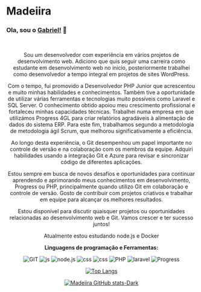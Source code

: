 # Madeiira
### Ola, sou o [Gabriel!](https://github.com/Madeiira) 👋
<center>

<br />

Sou um desenvolvedor com experiência em vários projetos de desenvolvimento web. Adiciono que quis seguir uma carreira como estudante em desenvolvimento web no inicio, posteriormente trabalhei como desenvolvedor a tempo integral em projetos de sites WordPress. 

Com o tempo, fui promovido a Desenvolvedor PHP Junior que acrescentou e muito minhas habilidades e conhecimentos. 
Também tive a oportunidade de utilizar várias ferramentas e tecnologias muito possíveis como Laravel e SQL Server. 
O conhecimento obtido apoiou meu crescimento profissional e fortaleceu minhas capacidades técnicas. 
Trabalhei numa empresa em que utilizámos Progress 4GL para criar relatórios agradáveis à alimentação de dados do sistema ERP. Para este fim, trabalhamos segundo a metodologia de metodologia ágil Scrum, que melhorou significativamente a eficiência.

Ao longo desta experiência, o Git desempenhou um papel importante no controle de versão e na colaboração com os membros da equipe. Adquiri habilidades usando a integração Git e Azure para revisar e sincronizar código de diferentes aplicações. 

Estou sempre em busca de novos desafios e oportunidades para continuar aprendendo e aprimorando meus conhecimentos em desenvolvimento, Progress ou PHP, principalmente quando utilizo Git em colaboração e controle de versão. Gosto de contribuir com projetos criativos e trabalhar em equipe para alcançar os melhores resultados.

Estou disponível para discutir quaisquer projetos ou oportunidades relacionadas ao desenvolvimento web e Git. Vamos crescer e ter sucesso juntos!

Atualmente estou estudando node.js e Docker

**Linguagens de programação ​​e Ferramentas:**  

![GIT](https://img.shields.io/badge/git%20-%2320232a.svg?&style=flat-square&logo=git)
![js](https://img.shields.io/badge/Javascript%20-%2320232a.svg?&style=flat-square&logo=javascript&logoColor=%2yellow)
![node.js](img.shields.io/badge/nodejs%20-%2320232a.svg?&style=flat-square&logo=nodejs&logoColor=%2yellow)
![css](https://img.shields.io/badge/CSS%20-%2320232a.svg?&style=flat-square&logo=css)
![css](https://img.shields.io/badge/html%20-%2320232a.svg?&style=flat-square&logo=html)
![PHP](https://img.shields.io/badge/PHP%20-%2320232a.svg?&style=flat-square&logo=PHP&logoColor=%2yellow)
![laravel](https://img.shields.io/badge/laravel%20-%2320232a.svg?&style=flat-square&logo=laravel)
![Progress](https://img.shields.io/badge/progress%20-%2320232a.svg?&style=flat-square&logo=progress)


[![Top Langs](https://github-readme-stats.vercel.app/api/top-langs/?username=Madeiira&layout=compact&theme=dracula)](https://github.com/anuraghazra/github-readme-stats)

[![Madeiira GitHub stats-Dark](https://github-readme-stats.vercel.app/api?username=Madeiira\&show_icons=true\&theme=dark#gh-dark-mode-only)](https://github.com/anuraghazra/github-readme-stats#responsive-card-theme#gh-dark-mode-only)

</center>
